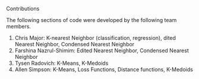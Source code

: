 Contributions

The following sections of code were developed by the following team members.
1. Chris Major: K-nearest Neighbor (classification, regression), dited Nearest Neighbor, Condensed Nearest Neighbor
2. Farshina Nazrul-Shimim: Edited Nearest Neighbor, Condensed Nearest Neighbor
3. Tysen Radovich: K-Means, K-Medoids
4. Allen Simpson: K-Means, Loss Functions, Distance functions, K-Medoids
